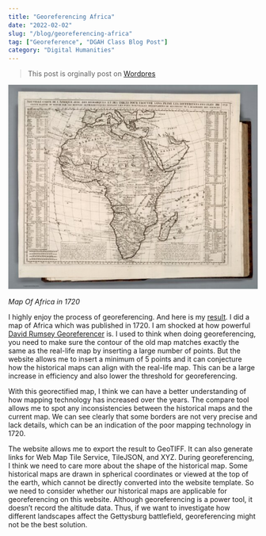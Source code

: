 ```yaml
---
title: "Georeferencing Africa"
date: "2022-02-02"
slug: "/blog/georeferencing-africa"
tag: ["Georeference", "DGAH Class Blog Post"]
category: "Digital Humanities"
---
```


<blockquote class = "origin"> <p>This post is orginally post on <a href="https://hh2022.amason.sites.carleton.edu/week-5-3d/georeferencing-africa/">Wordpres</a></p></blockquote>

![Map Of Africa in 1720](./georeferencing-africa.jpg)

<p class="figure-caption"><em>Map Of Africa in 1720</em></p>

I highly enjoy the process of georeferencing. And here is my [result](https://davidrumsey.georeferencer.com/maps/f5cac6c5-f344-4c6f-9fc0-eceafea86174/). I did a map of Africa which was published in 1720. I am shocked at how powerful [David Rumsey Georeferencer](http://www.davidrumsey.com/view/georeferencer) is. I used to think when doing georeferencing, you need to make sure the contour of the old map matches exactly the same as the real-life map by inserting a large number of points. But the website allows me to insert a minimum of 5 points and it can conjecture how the historical maps can align with the real-life map. This can be a large increase in efficiency and also lower the threshold for georeferencing.

With this georectified map, I think we can have a better understanding of how mapping technology has increased over the years. The compare tool allows me to spot any inconsistencies between the historical maps and the current map. We can see clearly that some borders are not very precise and lack details, which can be an indication of the poor mapping technology in 1720.

The website allows me to export the result to GeoTIFF. It can also generate links for Web Map Tile Service, TileJSON, and XYZ. During georeferencing, I think we need to care more about the shape of the historical map. Some historical maps are drawn in spherical coordinates or viewed at the top of the earth, which cannot be directly converted into the website template. So we need to consider whether our historical maps are applicable for georeferencing on this website. Although georeferencing is a power tool, it doesn’t record the altitude data. Thus, if we want to investigate how different landscapes affect the Gettysburg battlefield, georeferencing might not be the best solution.
